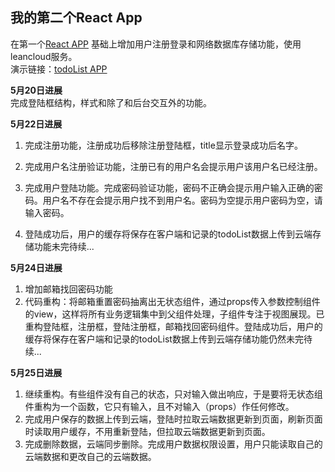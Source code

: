 ## 我的第二个React App
在第一个[React APP](https://github.com/limianhust/React1) 基础上增加用户注册登录和网络数据库存储功能，使用leancloud服务。<br>
演示链接：[todoList APP](https://limianhust.github.io/React2/build/index)

**5月20日进展** <br>
完成登陆框结构，样式和除了和后台交互外的功能。<br>

**5月22日进展** <br>
1. 完成注册功能，注册成功后移除注册登陆框，title显示登录成功后名字。

2. 完成用户名注册验证功能，注册已有的用户名会提示用户该用户名已经注册。

3. 完成用户登陆功能。完成密码验证功能，密码不正确会提示用户输入正确的密码。用户名不存在会提示用户找不到用户名。密码为空提示用户密码为空，请输入密码。

4.  登陆成功后，用户的缓存将保存在客户端和记录的todoList数据上传到云端存储功能未完待续...

**5月24日进展** <br>
1. 增加邮箱找回密码功能
2. 代码重构：将邮箱重置密码抽离出无状态组件，通过props传入参数控制组件的view，这样将所有业务逻辑集中到父组件处理，子组件专注于视图展现。已重构登陆框，注册框，登陆注册框，邮箱找回密码组件。登陆成功后，用户的缓存将保存在客户端和记录的todoList数据上传到云端存储功能仍然未完待续...

**5月25日进展** <br>
1. 继续重构。有些组件没有自己的状态，只对输入做出响应，于是要将无状态组件重构为一个函数，它只有输入，且不对输入（props）作任何修改。
2. 完成用户保存的数据上传到云端，登陆时拉取云端数据更新到页面，刷新页面时读取用户缓存，不用重新登陆，但拉取云端数据更新到页面。
3. 完成删除数据，云端同步删除。完成用户数据权限设置，用户只能读取自己的云端数据和更改自己的云端数据。